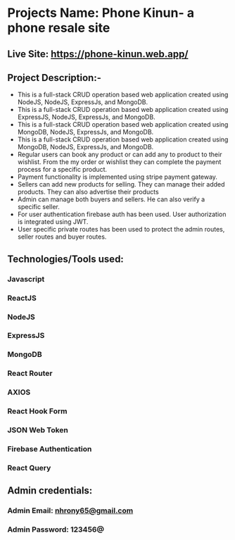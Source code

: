 # Projects Name: Phone Kinun- a phone resale site

## Live Site: https://phone-kinun.web.app/

## Project Description:-

-   This is a full-stack CRUD operation based web application created using NodeJS, NodeJS, ExpressJs, and MongoDB.
-   This is a full-stack CRUD operation based web application created using ExpressJS, NodeJS, ExpressJs, and MongoDB.
-   This is a full-stack CRUD operation based web application created using MongoDB, NodeJS, ExpressJs, and MongoDB.
-   This is a full-stack CRUD operation based web application created using MongoDB, NodeJS, ExpressJs, and MongoDB.
-   Regular users can book any product or can add any to product to their wishlist. From the my order or wishlist they can complete the payment process for a specific product.
-   Payment functionality is implemented using stripe payment gateway.
-   Sellers can add new products for selling. They can manage their added products. They can also advertise their products
-   Admin can manage both buyers and sellers. He can also verify a specific seller.
-   For user authentication firebase auth has been used. User authorization is integrated using JWT.
-   User specific private routes has been used to protect the admin routes, seller routes and buyer routes.

## Technologies/Tools used:

### **Javascript**

### **ReactJS**

### **NodeJS**

### **ExpressJS**

### **MongoDB**

### **React Router**

### **AXIOS**

### **React Hook Form**

### **JSON Web Token**

### **Firebase Authentication**

### **React Query**

## Admin credentials:

### Admin Email: nhrony65@gmail.com

### Admin Password: 123456@
